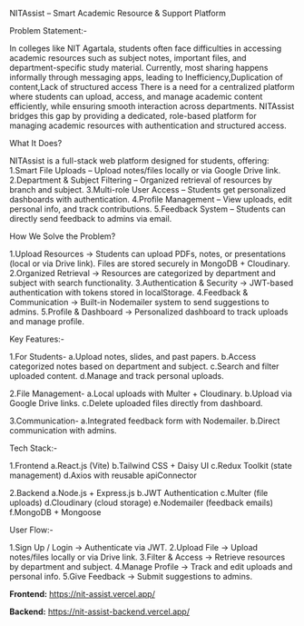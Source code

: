 NITAssist – Smart Academic Resource & Support Platform

Problem Statement:-

In colleges like NIT Agartala, students often face difficulties in accessing academic resources such as subject notes, important files, and department-specific study material.
Currently, most sharing happens informally through messaging apps, leading to Inefficiency,Duplication of content,Lack of structured access
There is a need for a centralized platform where students can upload, access, and manage academic content efficiently, while ensuring smooth interaction across departments.
NITAssist bridges this gap by providing a dedicated, role-based platform for managing academic resources with authentication and structured access.

What It Does?

NITAssist is a full-stack web platform designed for students, offering:
1.Smart File Uploads – Upload notes/files locally or via Google Drive link.
2.Department & Subject Filtering – Organized retrieval of resources by branch and subject.
3.Multi-role User Access – Students get personalized dashboards with authentication.
4.Profile Management – View uploads, edit personal info, and track contributions.
5.Feedback System – Students can directly send feedback to admins via email.

How We Solve the Problem?

1.Upload Resources → Students can upload PDFs, notes, or presentations (local or via Drive link). Files are stored securely in MongoDB + Cloudinary.
2.Organized Retrieval → Resources are categorized by department and subject with search functionality.
3.Authentication & Security → JWT-based authentication with tokens stored in localStorage.
4.Feedback & Communication → Built-in Nodemailer system to send suggestions to admins.
5.Profile & Dashboard → Personalized dashboard to track uploads and manage profile.

Key Features:-

1.For Students-
a.Upload notes, slides, and past papers.
b.Access categorized notes based on department and subject.
c.Search and filter uploaded content.
d.Manage and track personal uploads.

2.File Management-
a.Local uploads with Multer + Cloudinary.
b.Upload via Google Drive links.
c.Delete uploaded files directly from dashboard.

3.Communication-
a.Integrated feedback form with Nodemailer.
b.Direct communication with admins.

Tech Stack:-

1.Frontend
a.React.js (Vite)
b.Tailwind CSS + Daisy UI
c.Redux Toolkit (state management)
d.Axios with reusable apiConnector

2.Backend
a.Node.js + Express.js
b.JWT Authentication
c.Multer (file uploads)
d.Cloudinary (cloud storage)
e.Nodemailer (feedback emails)
f.MongoDB + Mongoose

User Flow:-

1.Sign Up / Login → Authenticate via JWT.
2.Upload File → Upload notes/files locally or via Drive link.
3.Filter & Access → Retrieve resources by department and subject.
4.Manage Profile → Track and edit uploads and personal info.
5.Give Feedback → Submit suggestions to admins.

**Frontend:** https://nit-assist.vercel.app/

**Backend:** https://nit-assist-backend.vercel.app/ 
